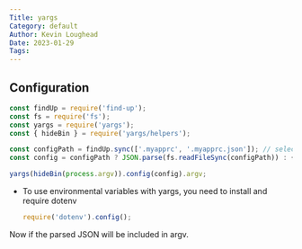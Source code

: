 ```yaml
---
Title: yargs
Category: default
Author: Kevin Loughead
Date: 2023-01-29
Tags:
---
```


## Configuration

```javascript
const findUp = require('find-up');
const fs = require('fs');
const yargs = require('yargs');
const { hideBin } = require('yargs/helpers');

const configPath = findUp.sync(['.myapprc', '.myapprc.json']); // selects first found item
const config = configPath ? JSON.parse(fs.readFileSync(configPath)) : {};

yargs(hideBin(process.argv)).config(config).argv;
```

- To use environmental variables with yargs, you need to install and require dotenv
  ```javascript
  require('dotenv').config();
  ```

Now if the parsed JSON will be included in argv.
